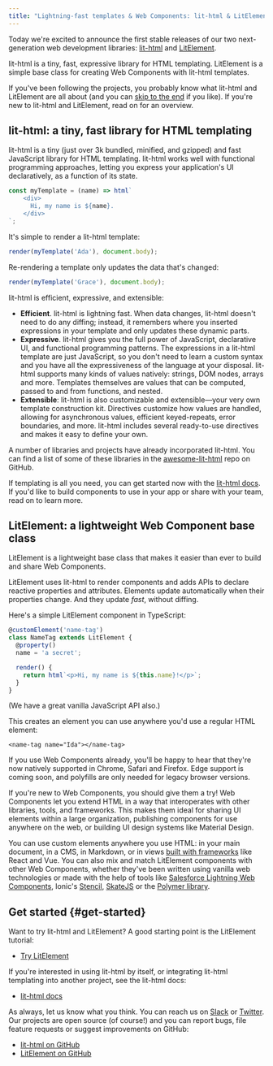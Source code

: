 ```yaml
---
title: "Lightning-fast templates & Web Components: lit-html & LitElement"
---
```


Today we're excited to announce the first stable releases of our two next-generation web development libraries: [lit-html](https://lit-html.polymer-project.org) and [LitElement](https://lit-element.polymer-project.org/).

lit-html is a tiny, fast, expressive library for HTML templating. LitElement is a simple base class for creating Web Components with lit-html templates.

If you've been following the projects, you probably know what lit-html and LitElement are all about (and you can [skip to the end](#get-started) if you like). If you're new to lit-html and LitElement, read on for an overview.

## lit-html: a tiny, fast library for HTML templating

lit-html is a tiny (just over 3k bundled, minified, and gzipped) and fast JavaScript library for HTML templating. lit-html works well with functional programming approaches, letting you express your application's UI declaratively, as a function of its state.

```js
const myTemplate = (name) => html`
    <div>
      Hi, my name is ${name}.
    </div>
`;
```

It's simple to render a lit-html template: 

```js
render(myTemplate('Ada'), document.body);
```

Re-rendering a template only updates the data that's changed:

```js
render(myTemplate('Grace'), document.body);
```

lit-html is efficient, expressive, and extensible:

*   **Efficient**. lit-html is lightning fast. When data changes, lit-html doesn't need to do any diffing; instead, it remembers where you inserted expressions in your template and only updates these dynamic parts.
*   **Expressive**. lit-html gives you the full power of JavaScript, declarative UI, and functional programming patterns. The expressions in a lit-html template are just JavaScript, so you don't need to learn a custom syntax and you have all the expressiveness of the language at your disposal. lit-html supports many kinds of values natively: strings, DOM nodes, arrays and more. Templates themselves are values that can be computed, passed to and from functions, and nested.
*   **Extensible**: lit-html is also customizable and extensible—your very own template construction kit. Directives customize how values are handled, allowing for asynchronous values, efficient keyed-repeats, error boundaries, and more. lit-html includes several ready-to-use directives and makes it easy to define your own.

A number of libraries and projects have already incorporated lit-html. You can find a list of some of these libraries in the [awesome-lit-html](https://github.com/web-padawan/awesome-lit-html) repo on GitHub.

If templating is all you need, you can get started now with the [lit-html docs](https://lit-html.polymer-project.org/). If you'd like to build components to use in your app or share with your team, read on to learn more.

## LitElement: a lightweight Web Component base class

LitElement is a lightweight base class that makes it easier than ever to build and share Web Components.

LitElement uses lit-html to render components and adds APIs to declare reactive properties and attributes. Elements update automatically when their properties change. And they update _fast_, without diffing.

Here's a simple LitElement component in TypeScript:

```typescript
@customElement('name-tag')
class NameTag extends LitElement {
  @property()
  name = 'a secret';

  render() {
    return html`<p>Hi, my name is ${this.name}!</p>`;
  }
}
```

(We have a great vanilla JavaScript API also.)

This creates an element you can use anywhere you'd use a regular HTML element:

`<name-tag name="Ida"></name-tag>`

If you use Web Components already, you'll be happy to hear that they're now natively supported in Chrome, Safari and Firefox. Edge support is coming soon, and polyfills are only needed for legacy browser versions. 

If you're new to Web Components, you should give them a try! Web Components let you extend HTML in a way that interoperates with other libraries, tools, and frameworks. This makes them ideal for sharing UI elements within a large organization, publishing components for use anywhere on the web, or building UI design systems like Material Design. 

You can use custom elements anywhere you use HTML: in your main document, in a CMS, in Markdown, or in views [built with frameworks](https://custom-elements-everywhere.com/) like React and Vue. You can also mix and match LitElement components with other Web Components, whether they've been written using vanilla web technologies or made with the help of tools like [Salesforce Lightning Web Components](https://developer.salesforce.com/blogs/2018/12/introducing-lightning-web-components.html), Ionic's [Stencil](https://stenciljs.com/), [SkateJS](https://skatejs.netlify.com/) or the [Polymer library](https://polymer-library.polymer-project.org).

## Get started {#get-started}

Want to try lit-html and LitElement? A good starting point is the LitElement tutorial:

* [Try LitElement](https://lit-element.polymer-project.org/try/)

If you're interested in using lit-html by itself, or integrating lit-html templating into another project, see the lit-html docs:

* [lit-html docs](https://lit-html.polymer-project.org/)

As always, let us know what you think. You can reach us on [Slack](https://join.slack.com/t/polymer/shared_invite/enQtNTAzNzg3NjU4ODM4LTkzZGVlOGIxMmNiMjMzZDM1YzYyMzdiYTk0YjQyOWZhZTMwN2RlNjM5ZDFmZjMxZWRjMWViMDA1MjNiYWFhZWM) or [Twitter](https://twitter.com/polymer). Our projects are open source (of course!) and you can report bugs, file feature requests or suggest improvements on GitHub:

* [lit-html on GitHub](https://github.com/Polymer/lit-html)
* [LitElement on GitHub](https://github.com/Polymer/lit-element)